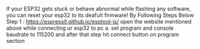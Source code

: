 If your ESP32 gets stuck or behave abnormal while flashing any software, you can reset your esp32 to its deafult firmware!
By Following Steps Below
Step 1 : 
https://espressif.github.io/esptool-js/
open the website mentioned above while connecting ur esp32 to pc
a. set program and console baudrate to 115200 and after that step hit connect button on program section

